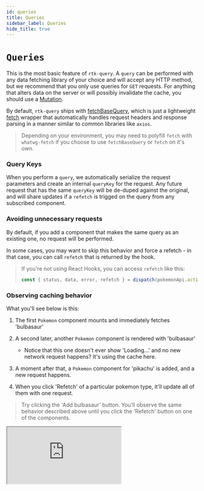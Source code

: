 ```yaml
---
id: queries
title: Queries
sidebar_label: Queries
hide_title: true
---
```


# `Queries`

This is the most basic feature of `rtk-query`. A `query` can be performed with any data fetching library of your choice and will accept any HTTP method, but we recommend that you only use queries for `GET` requests. For anything that alters data on the server or will possibly invalidate the cache, you should use a [Mutation](./mutations).

By default, `rtk-query` ships with [fetchBaseQuery](../api/fetchBaseQuery), which is just a lightweight [fetch](https://developer.mozilla.org/en-US/docs/Web/API/Fetch_API) wrapper that automatically handles request headers and response parsing in a manner similar to common libraries like `axios`.

> Depending on your environment, you may need to polyfill `fetch` with `whatwg-fetch` if you choose to use `fetchBaseQuery` or `fetch` on it's own.

### Query Keys

When you perform a `query`, we automatically serialize the request parameters and create an internal `queryKey` for the request. Any future request that has the same `queryKey` will be de-duped against the original, and will share updates if a `refetch` is trigged on the query from any subscribed component.

### Avoiding unnecessary requests

By default, if you add a component that makes the same query as an existing one, no request will be performed.

In some cases, you may want to skip this behavior and force a refetch - in that case, you can call `refetch` that is returned by the hook.

> If you're not using React Hooks, you can access `refetch` like this:
>
> ```ts
> const { status, data, error, refetch } = dispatch(pokemonApi.actions.getPokemon('bulbasaur'));
> ```

### Observing caching behavior

What you'll see below is this:

1. The first `Pokemon` component mounts and immediately fetches 'bulbasaur'
2. A second later, another `Pokemon` component is rendered with 'bulbasaur'

   - Notice that this one doesn't ever show 'Loading...' and no new network request happens? It's using the cache here.

3. A moment after that, a `Pokemon` component for 'pikachu' is added, and a new request happens.
4. When you click 'Refetch' of a particular pokemon type, it'll update all of them with one request.

> Try clicking the 'Add bulbasaur' button. You'll observe the same behavior described above until you click the 'Refetch' button on one of the components.

<iframe src="https://codesandbox.io/embed/concepts-queries-deduping-caching-5qy3n?fontsize=14&hidenavigation=1&theme=dark"
     style={{ width: '100%', height: '800px', border: 0, borderRadius: '4px', overflow: 'hidden' }}
     title="rtk-query-react-hooks-example"
     allow="geolocation; microphone; camera; midi; vr; accelerometer; gyroscope; payment; ambient-light-sensor; encrypted-media; usb" 
     sandbox="allow-modals allow-forms allow-popups allow-scripts allow-same-origin"
></iframe>
